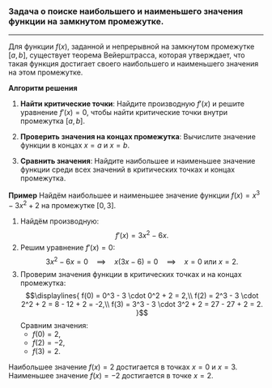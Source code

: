 ### Задача о поиске наибольшего и наименьшего значения функции на замкнутом промежутке.
---
Для функции $f(x)$, заданной и непрерывной на замкнутом промежутке $[a, b]$, существует теорема Вейерштрасса, которая утверждает, что такая функция достигает своего наибольшего и наименьшего значения на этом промежутке.


**Алгоритм решения**
1. **Найти критические точки**:
   Найдите производную $f'(x)$ и решите уравнение $f'(x) = 0$, чтобы найти критические точки внутри промежутка $[a, b]$.

2. **Проверить значения на концах промежутка**:
   Вычислите значение функции в концах $x = a$ и $x = b$.

3. **Сравнить значения**:
   Найдите наибольшее и наименьшее значение функции среди всех значений в критических точках и концах промежутка.


**Пример**
Найдём наибольшее и наименьшее значение функции $f(x) = x^3 - 3x^2 + 2$ на промежутке $[0, 3]$.
1. Найдём производную:
   $$
   f'(x) = 3x^2 - 6x.
   $$
2. Решим уравнение $f'(x) = 0$:
   $$
   3x^2 - 6x = 0 \quad \implies \quad x(3x - 6) = 0 \quad \implies \quad x = 0 \text{ или } x = 2.
   $$
3. Проверим значения функции в критических точках и на концах промежутка:
$$\displaylines{
f(0) = 0^3 - 3 \cdot 0^2 + 2 = 2,\\
f(2) = 2^3 - 3 \cdot 2^2 + 2 = 8 - 12 + 2 = -2,\\
f(3) = 3^3 - 3 \cdot 3^2 + 2 = 27 - 27 + 2 = 2.
}$$
Сравним значения:
   - $f(0) = 2$,
   - $f(2) = -2$,
   - $f(3) = 2$.

Наибольшее значение $f(x) = 2$ достигается в точках $x = 0$ и $x = 3$.
Наименьшее значение $f(x) = -2$ достигается в точке $x = 2$.
